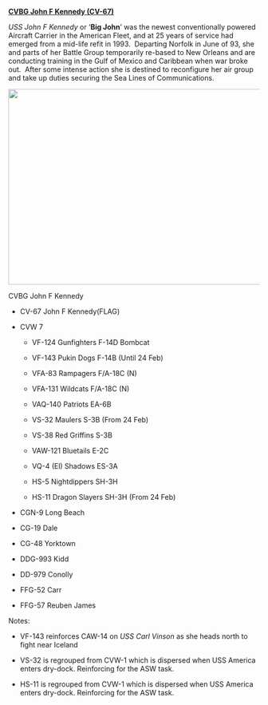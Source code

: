 **[CVBG John F Kennedy
(CV-67)](https://en.wikipedia.org/wiki/USS_John_F._Kennedy_(CV-67))**

*USS John F Kennedy* or ‘**Big John**’ was the newest conventionally
powered Aircraft Carrier in the American Fleet, and at 25 years of
service had emerged from a mid-life refit in 1993.  Departing Norfolk in
June of 93, she and parts of her Battle Group temporarily re-based to
New Orleans and are conducting training in the Gulf of Mexico and
Caribbean when war broke out.  After some intense action she is destined
to reconfigure her air group and take up duties securing the Sea Lines
of Communications.

<img src="/assets\images\nato\us\navy\carriers\jfk\media\image1.jpg" style="width:6.5in;height:4.08819in" />

CVBG John F Kennedy

-   CV-67 John F Kennedy(FLAG)

-   CVW 7

    -   VF-124 Gunfighters F-14D Bombcat

    -   VF-143 Pukin Dogs F-14B (Until 24 Feb)

    -   VFA-83 Rampagers F/A-18C (N)

    -   VFA-131 Wildcats F/A-18C (N)

    -   VAQ-140 Patriots EA-6B

    -   VS-32 Maulers S-3B (From 24 Feb)

    -   VS-38 Red Griffins S-3B

    -   VAW-121 Bluetails E-2C

    -   VQ-4 (El) Shadows ES-3A

    -   HS-5 Nightdippers SH-3H

    -   HS-11 Dragon Slayers SH-3H (From 24 Feb)

-   CGN-9 Long Beach

-   CG-19 Dale

-   CG-48 Yorktown

-   DDG-993 Kidd

-   DD-979 Conolly

-   FFG-52 Carr

-   FFG-57 Reuben James

Notes:

-   VF-143 reinforces CAW-14 on *USS Carl Vinson* as she heads north to
    fight near Iceland

-   VS-32 is regrouped from CVW-1 which is dispersed when USS America
    enters dry-dock. Reinforcing for the ASW task.

-   HS-11 is regrouped from CVW-1 which is dispersed when USS America
    enters dry-dock. Reinforcing for the ASW task.
